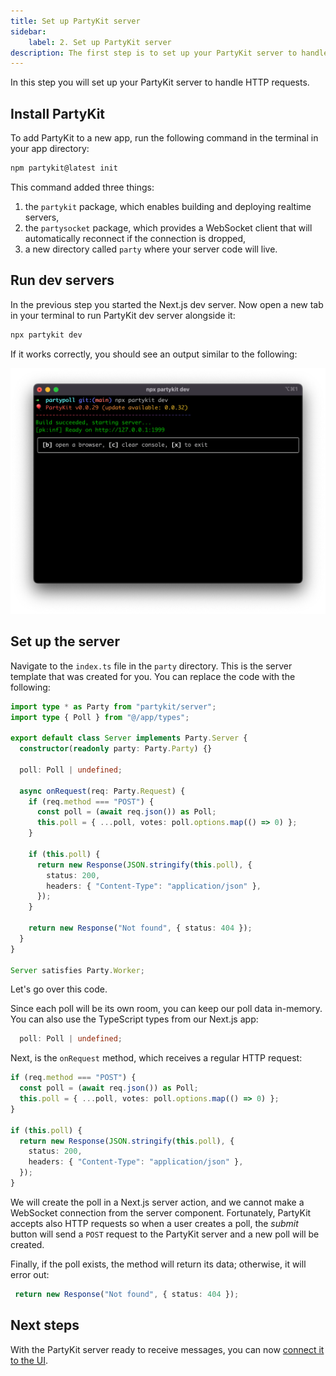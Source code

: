 ```yaml
---
title: Set up PartyKit server
sidebar:
    label: 2. Set up PartyKit server
description: The first step is to set up your PartyKit server to handle HTTP requests
---
```


In this step you will set up your PartyKit server to handle HTTP requests.

## Install PartyKit

To add PartyKit to a new app, run the following command in the terminal in your app directory:

```bash
npm partykit@latest init
```

This command added three things:

1. the `partykit` package, which enables building and deploying realtime servers,
2. the `partysocket` package, which provides a WebSocket client that will automatically reconnect if the connection is dropped,
3. a new directory called `party` where your server code will live.

## Run dev servers

In the previous step you started the Next.js dev server. Now open a new tab in your terminal to run PartyKit dev server alongside it:

```bash
npx partykit dev
```

If it works correctly, you should see an output similar to the following:

![A screenshot of the terminal"](../../../../assets/tutorials/add-partykit-to-a-nextjs-app/page2-1.png)

## Set up the server

Navigate to the `index.ts` file in the `party` directory. This is the server template that was created for you. You can replace the code with the following:

```ts
import type * as Party from "partykit/server";
import type { Poll } from "@/app/types";

export default class Server implements Party.Server {
  constructor(readonly party: Party.Party) {}

  poll: Poll | undefined;

  async onRequest(req: Party.Request) {
    if (req.method === "POST") {
      const poll = (await req.json()) as Poll;
      this.poll = { ...poll, votes: poll.options.map(() => 0) };
    }

    if (this.poll) {
      return new Response(JSON.stringify(this.poll), {
        status: 200,
        headers: { "Content-Type": "application/json" },
      });
    }

    return new Response("Not found", { status: 404 });
  }
}

Server satisfies Party.Worker;
```

Let's go over this code.

Since each poll will be its own room, you can keep our poll data in-memory. You can also use the TypeScript types from our Next.js app:

```ts
  poll: Poll | undefined;
```

Next, is the `onRequest` method, which receives a regular HTTP request:

```ts
if (req.method === "POST") {
  const poll = (await req.json()) as Poll;
  this.poll = { ...poll, votes: poll.options.map(() => 0) };
}

if (this.poll) {
  return new Response(JSON.stringify(this.poll), {
    status: 200,
    headers: { "Content-Type": "application/json" },
  });
}
```

We will create the poll in a Next.js server action, and we cannot make a WebSocket connection from the server component. Fortunately, PartyKit accepts also HTTP requests so when a user creates a poll, the _submit_ button will send a `POST` request to the PartyKit server and a new poll will be created.

Finally, if the poll exists, the method will return its data; otherwise, it will error out:

```ts
 return new Response("Not found", { status: 404 });
```

## Next steps

With the PartyKit server ready to receive messages, you can now [connect it to the UI](./3-hook-up-data-to-the-server).
